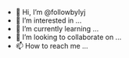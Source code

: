 - 👋 Hi, I’m @followbylyj
- 👀 I’m interested in ...
- 🌱 I’m currently learning ...
- 💞️ I’m looking to collaborate on ...
- 📫 How to reach me ...

<!---
followbylyj/followbylyj is a ✨ special ✨ repository because its `README.md` (this file) appears on your GitHub profile.
You can click the Preview link to take a look at your changes.
--->
